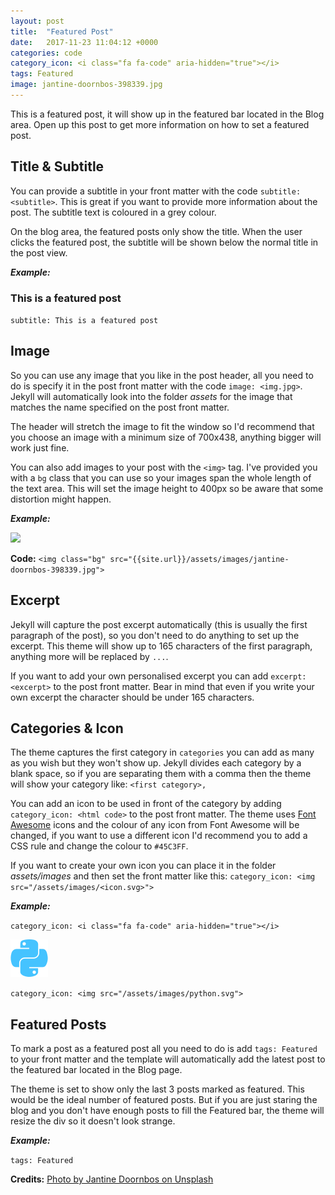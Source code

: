 ```yaml
---
layout: post
title:  "Featured Post"
date:   2017-11-23 11:04:12 +0000
categories: code
category_icon: <i class="fa fa-code" aria-hidden="true"></i>
tags: Featured
image: jantine-doornbos-398339.jpg
---
```


This is a featured post, it will show up in the featured bar located in the Blog area. Open up this post to get more information on how to set a featured post.

## Title & Subtitle
You can provide a subtitle in your front matter with the code `subtitle: <subtitle>`.  This is great if you want to provide more information about the post. The subtitle text is coloured in a grey colour.

On the blog area, the featured posts only show the title. When the user clicks the featured post, the subtitle will be shown below the normal title in the post view.

**_Example:_**
<h3 class="text-muted">This is a featured post</h3>

`subtitle: This is a featured post`


## Image

So you can use any image that you like in the post header, all you need to do is specify it in the post front matter with the code `image: <img.jpg>`. Jekyll will automatically look into the folder _assets_ for the image that matches the name specified on the post front matter.

The header will stretch the image to fit the window so I'd recommend that you choose an image with a minimum size of 700x438, anything bigger will work just fine.

You can also add images to your post with the `<img>` tag. I've provided you with a `bg` class that you can use so your images span the whole length of the text area. This will set the image height to 400px so be aware that some distortion might happen.

**_Example:_**

<img class="bg" src="{{site.url}}/assets/images/jantine-doornbos-398339.jpg">

**Code:** `<img class="bg" src="{{site.url}}/assets/images/jantine-doornbos-398339.jpg">`

## Excerpt

Jekyll will capture the post excerpt automatically (this is usually the first paragraph of the post), so you don't need to do anything to set up the excerpt. This theme will show up to 165 characters of the first paragraph, anything more will be replaced by `...`.

If you want to add your own personalised excerpt you can add `excerpt: <excerpt>` to the post front matter. Bear in mind that even if you write your own excerpt the character should be under 165 characters.

## Categories & Icon

The theme captures the first category in `categories` you can add as many as you wish but they won't show up. Jekyll divides each category by a blank space, so if you are separating them with a comma then the theme will show your category like: `<first category>,`

You can add an icon to be used in front of the category by adding  `category_icon: <html code>` to the post front matter. The theme uses [Font Awesome](http://fontawesome.io) icons and the colour of any icon from Font Awesome will be changed, if you want to use a different icon I'd recommend you to add a CSS rule and change the colour to `#45C3FF`.

If you want to create your own icon you can place it in the folder _assets/images_ and then set the front matter like this: `category_icon: <img src="/assets/images/<icon.svg>">` 

**_Example:_**

<i class="fa fa-code" aria-hidden="true"></i>

`category_icon: <i class="fa fa-code" aria-hidden="true"></i>`

<img src="/assets/images/python.svg">

`category_icon: <img src="/assets/images/python.svg">`

## Featured Posts

To mark a post as a featured post all you need to do is add `tags: Featured` to your front matter and the template will automatically add the latest post to the featured bar located in the Blog page.

The theme is set to show only the last 3 posts marked as featured. This would be the ideal number of featured posts. But if you are just staring the blog and you don't have enough posts to fill the Featured bar, the theme will resize the div so it doesn't look strange.

**_Example:_**

`tags: Featured`



**Credits:** [Photo by Jantine Doornbos on Unsplash](https://unsplash.com/photos/HvYy5SEefC8)

